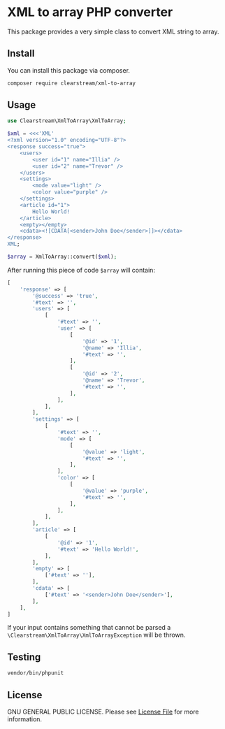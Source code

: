 # XML to array PHP converter

This package provides a very simple class to convert XML string to array.

## Install

You can install this package via composer.

``` bash
composer require clearstream/xml-to-array
```

## Usage

```php
use Clearstream\XmlToArray\XmlToArray;

$xml = <<<'XML'
<?xml version="1.0" encoding="UTF-8"?>
<response success="true">
    <users>
        <user id="1" name="Illia" />
        <user id="2" name="Trevor" />
    </users>
    <settings>
        <mode value="light" />
        <color value="purple" />
    </settings>
    <article id="1">
        Hello World!
    </article>
    <empty></empty>
    <cdata><![CDATA[<sender>John Doe</sender>]]></cdata>
</response>
XML;

$array = XmlToArray::convert($xml);
```
After running this piece of code `$array` will contain:

```php
[
    'response' => [
        '@success' => 'true',
        '#text' => '',
        'users' => [
            [
                '#text' => '',
                'user' => [
                    [
                        '@id' => '1',
                        '@name' => 'Illia',
                        '#text' => '',
                    ],
                    [
                        '@id' => '2',
                        '@name' => 'Trevor',
                        '#text' => '',
                    ],
                ],
            ],
        ],
        'settings' => [
            [
                '#text' => '',
                'mode' => [
                    [
                        '@value' => 'light',
                        '#text' => '',
                    ],
                ],
                'color' => [
                    [
                        '@value' => 'purple',
                        '#text' => '',
                    ],
                ],
            ],
        ],
        'article' => [
            [
                '@id' => '1',
                '#text' => 'Hello World!',
            ],
        ],
        'empty' => [
            ['#text' => ''],
        ],
        'cdata' => [
            ['#text' => '<sender>John Doe</sender>'],
        ],
    ],
]
```

If your input contains something that cannot be parsed a `\Clearstream\XmlToArray\XmlToArrayException` will be thrown.

## Testing

```bash
vendor/bin/phpunit
```

## License

GNU GENERAL PUBLIC LICENSE. Please see [License File](LICENSE) for more information.
